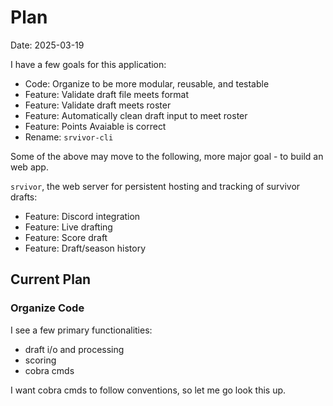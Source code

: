# Plan

Date: 2025-03-19

I have a few goals for this application:

- Code: Organize to be more modular, reusable, and testable
- Feature: Validate draft file meets format
- Feature: Validate draft meets roster
- Feature: Automatically clean draft input to meet roster
- Feature: Points Avaiable is correct
- Rename: `srvivor-cli`

Some of the above may move to the following, more major goal - to build an web app. 

`srvivor`, the web server for persistent hosting and tracking of survivor drafts:
- Feature: Discord integration
- Feature: Live drafting
- Feature: Score draft
- Feature: Draft/season history

## Current Plan

### Organize Code

I see a few primary functionalities:
- draft i/o and processing
- scoring
- cobra cmds

I want cobra cmds to follow conventions, so let me go look this up.
